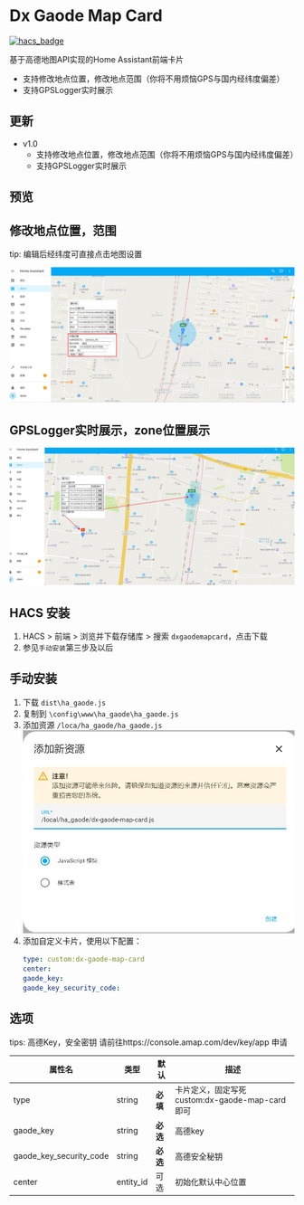<!--
 * @Author        : dx
 * @Github        : https://github.com/d380025303
 * @Description   : 
 * @Date          : 2023-05-29 10:00:00
 * @LastEditors   : dx
 * @LastEditTime  : 2023-05-29 10:00:00
 -->

# Dx Gaode Map Card

[![hacs_badge](https://img.shields.io/badge/HACS-Default-41BDF5.svg)](https://github.com/hacs/integration)

基于高德地图API实现的Home Assistant前端卡片

+ 支持修改地点位置，修改地点范围（你将不用烦恼GPS与国内经纬度偏差）
+ 支持GPSLogger实时展示

## 更新
+ v1.0
    + 支持修改地点位置，修改地点范围（你将不用烦恼GPS与国内经纬度偏差）
    + 支持GPSLogger实时展示
    
## 预览

## 修改地点位置，范围
tip: 编辑后经纬度可直接点击地图设置

![](1.jpg)

## GPSLogger实时展示，zone位置展示
![](2.jpg)


## HACS 安装
1. HACS > 前端 > 浏览并下载存储库 > 搜索 ```dxgaodemapcard```，点击下载
2. 参见`手动安装`第三步及以后

## 手动安装
1. 下载 `dist\ha_gaode.js`
1. 复制到 `\config\www\ha_gaode\ha_gaode.js`
1. 添加资源 `/loca/ha_gaode/ha_gaode.js`
   ![](3.jpg)
1. 添加自定义卡片，使用以下配置：
    ```yaml
    type: custom:dx-gaode-map-card
    center: 
    gaode_key: 
    gaode_key_security_code: 
    ```

## 选项
tips: 高德Key，安全密钥 请前往https://console.amap.com/dev/key/app 申请

| 属性名 | 类型     | 默认     | 描述
| ---- |--------|--------| -----------
| type | string | **必填** | 卡片定义，固定写死 custom:dx-gaode-map-card 即可
| gaode_key | string | **必选** | 高德key
| gaode_key_security_code | string | **必选** | 高德安全秘钥 
| center | entity_id | 可选 | 初始化默认中心位置
